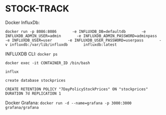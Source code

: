 # STOCK-TRACK

Docker InfluxDb:

```docker run -p 8086:8086       -e INFLUXDB_DB=defaultdb       -e INFLUXDB_ADMIN_USER=admin       -e INFLUXDB_ADMIN_PASSWORD=adminpass       -e INFLUXDB_USER=user       -e INFLUXDB_USER_PASSWORD=userpass       -v influxdb:/var/lib/influxdb       influxdb:latest```

INFLUXDB CLI:
```docker ps```

```docker exec -it CONTAINER_ID /bin/bash```

```influx```

```create database stockprices```

```CREATE RETENTION POLICY "7DayPolicyStockPrices" ON "stockprices" DURATION 7d REPLICATION 1```

Docker Grafana:
```docker run -d --name=grafana -p 3000:3000 grafana/grafana```
